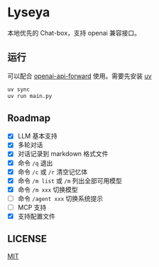 # Lyseya

本地优先的 Chat-box，支持 openai 兼容接口。

## 运行

可以配合 [openai-api-forward](https://github.com/yuekcc/openai-api-forward) 使用。需要先安装 [uv](https://github.com/astral-sh/uv)

```sh
uv sync
uv run main.py
```

## Roadmap

- [x] LLM 基本支持
- [x] 多轮对话
- [x] 对话记录到 markdown 格式文件
- [x] 命令 `/q` 退出
- [x] 命令 `/c` 或 `/r` 清空记忆体
- [x] 命令 `/m list` 或 `/m` 列出全部可用模型
- [x] 命令 `/m xxx` 切换模型
- [ ] 命令 `/agent xxx` 切换系统提示
- [ ] MCP 支持
- [x] 支持配置文件

## LICENSE

[MIT](LICENSE)
